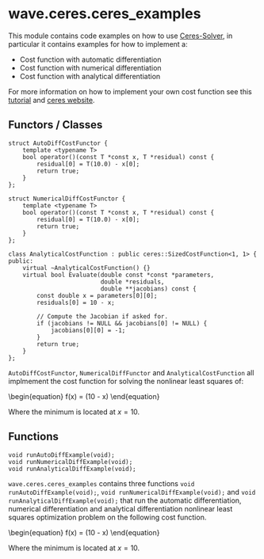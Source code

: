 # wave.ceres.ceres_examples

This module contains code examples on how to use [Ceres-Solver][ceres-solver], in particular it contains examples for how to implement a:

- Cost function with automatic differentiation
- Cost function with numerical differentiation
- Cost function with analytical differentiation

For more information on how to implement your own cost function see this [tutorial][tutorial] and [ceres website][ceres-tutorial].


## Functors / Classes

    struct AutoDiffCostFunctor {
        template <typename T>
        bool operator()(const T *const x, T *residual) const {
            residual[0] = T(10.0) - x[0];
            return true;
        }
    };

    struct NumericalDiffCostFunctor {
        template <typename T>
        bool operator()(const T *const x, T *residual) const {
            residual[0] = T(10.0) - x[0];
            return true;
        }
    };

    class AnalyticalCostFunction : public ceres::SizedCostFunction<1, 1> {
    public:
        virtual ~AnalyticalCostFunction() {}
        virtual bool Evaluate(double const *const *parameters,
                              double *residuals,
                              double **jacobians) const {
            const double x = parameters[0][0];
            residuals[0] = 10 - x;

            // Compute the Jacobian if asked for.
            if (jacobians != NULL && jacobians[0] != NULL) {
                jacobians[0][0] = -1;
            }
            return true;
        }
    };

`AutoDiffCostFunctor`, `NumericalDiffFunctor` and `AnalyticalCostFunction` all implmement the cost function for solving the nonlinear least squares of:

\begin{equation}
  f(x) = (10 - x)
\end{equation}

Where the minimum is located at $x = 10$.


## Functions

    void runAutoDiffExample(void);
    void runNumericalDiffExample(void);
    void runAnalyticalDiffExample(void);

`wave.ceres.ceres_examples` contains three functions
`void runAutoDiffExample(void);`, `void runNumericalDiffExample(void);` and `void runAnalyticalDiffExample(void);` that run the automatic differentiation, numerical differentiation and analytical differentiation nonlinear least squares optimization problem on the following cost function.

\begin{equation}
  f(x) = (10 - x)
\end{equation}

Where the minimum is located at $x = 10$.

[tutorial]: #ref/optimizers/ceres_examples
[ceres-tutorial]: http://ceres-solver.org/tutorial.html
[ceres-solver]: http://ceres-solver.org/
